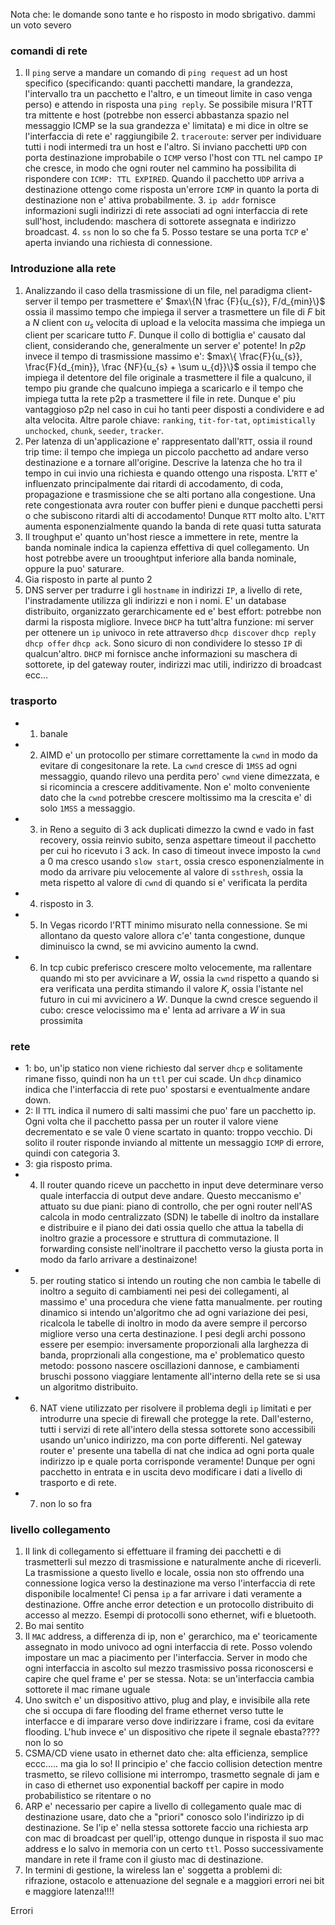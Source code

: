 Nota che: le domande sono tante e ho risposto in modo sbrigativo. dammi un voto severo
### comandi di rete
1. Il `ping` serve a mandare un comando di `ping request` ad un host specifico (specificando: quanti pacchetti mandare, la grandezza, l'intervallo tra un pacchetto e l'altro, e un timeout limite in caso venga perso) e attendo in risposta una `ping reply`. Se possibile misura l'RTT tra mittente e host (potrebbe non esserci abbastanza spazio nel messaggio ICMP se la sua grandezza e' limitata) e mi dice in oltre se l'interfaccia di rete e' raggiungibile
   2. `traceroute`: server per individuare tutti i nodi intermedi tra un host e l'altro. Si inviano pacchetti `UPD` con porta destinazione improbabile o `ICMP` verso l'host con `TTL` nel campo `IP` che cresce, in modo che ogni router nel cammino ha possibilita di rispondere con `ICMP: TTL EXPIRED`. Quando il pacchetto `UDP` arriva a destinazione ottengo come risposta un'errore `ICMP` in quanto la porta di destinazione non e' attiva probabilmente.
   3. `ip addr` fornisce informazioni sugli indirizzi di rete associati ad ogni interfaccia di rete sull'host, includendo: maschera di sottorete assegnata e indirizzo broadcast.
   4. `ss` non lo so che fa
   5. Posso testare se una porta `TCP` e' aperta inviando una richiesta di connessione.
### Introduzione alla rete
1. Analizzando il caso della trasmissione di un file, nel paradigma client-server il tempo per trasmettere e' $max\{N \frac {F}{u_{s}}, F/d_{min}\}$ ossia il massimo tempo che impiega il server a trasmettere un file di $F$ bit a $N$ client con $u_s$ velocita di upload e la velocita massima che impiega un client per scaricare tutto $F$. Dunque il collo di bottiglia e' causato dal client, considerando che, generalmente un server e' potente! In $p2p$ invece il tempo di trasmissione massimo e': $max\{ \frac{F}{u_{s}}, \frac{F}{d_{min}}, \frac {NF}{u_{s} + \sum u_{d}}\}$ ossia il tempo che impiega il detentore del file originale a trasmettere il file a qualcuno, il tempo piu grande che qualcuno impiega a scaricarlo e il tempo che impiega tutta la rete p2p a trasmettere il file in rete. Dunque e' piu vantaggioso p2p nel caso in cui ho tanti peer disposti a condividere e ad alta velocita. Altre parole chiave: `ranking`, `tit-for-tat`, `optimistically unchocked`, `chunk`, `seeder`, `tracker`.
2. Per latenza di un'applicazione e' rappresentato dall'`RTT`, ossia il round trip time: il tempo che impiega un piccolo pacchetto ad andare verso destinazione e a tornare all'origine. Descrive la latenza che ho tra il tempo in cui invio una richiesta e quando ottengo una risposta. L'`RTT` e' influenzato principalmente dai ritardi di accodamento, di coda, propagazione e trasmissione che se alti portano alla congestione. Una rete congestionata avra router con buffer pieni e dunque pacchetti persi o che subiscono ritardi alti di accodamento! Dunque `RTT` molto alto. L'`RTT` aumenta esponenzialmente quando la banda di rete quasi tutta saturata
3. Il troughput e' quanto un'host riesce a immettere in rete, mentre la banda nominale indica la capienza effettiva di quel collegamento. Un host potrebbe avere un trooughtput inferiore alla banda nominale, oppure la puo' saturare.
4. Gia risposto in parte al punto 2
5. DNS server per tradurre i gli `hostname` in indirizzi `IP`, a livello di rete, l'instradamente utilizza gli indirizzi e non i nomi. E' un database distribuito, organizzato gerarchicamente ed e' best effort: potrebbe non darmi la risposta migliore. Invece `DHCP` ha tutt'altra funzione: mi server per ottenere un `ip` univoco in rete attraverso `dhcp discover` `dhcp reply` `dhcp offer` `dhcp ack`. Sono sicuro di non condividere lo stesso `IP` di qualcun'altro. `DHCP` mi fornisce anche informazioni su maschera di sottorete, ip del gateway router, indirizzi mac utili, indirizzo di broadcast ecc...
### trasporto
* 1. banale
* 2. AIMD e' un protocollo per stimare correttamente la `cwnd` in modo da evitare di congesitonare la rete. La `cwnd` cresce di `1MSS` ad ogni messaggio, quando rilevo una perdita pero' `cwnd` viene dimezzata, e si ricomincia a crescere additivamente. Non e' molto conveniente dato che la `cwnd` potrebbe crescere moltissimo ma la crescita e' di solo `1MSS` a messaggio.
* 3. in Reno a seguito di 3 ack duplicati dimezzo la cwnd e vado in fast recovery, ossia reinvio subito, senza aspettare timeout il pacchetto per cui ho ricevuto i 3 ack. In caso di timeout invece imposto la `cwnd` a 0 ma cresco usando `slow start`, ossia cresco esponenzialmente in modo da arrivare piu velocemente al valore di `ssthresh`, ossia la meta rispetto al valore di `cwnd` di quando si e' verificata la perdita 
* 4. risposto in 3.
* 5. In Vegas ricordo l'RTT minimo misurato nella connessione. Se mi allontano da questo valore allora c'e' tanta congestione, dunque diminuisco la cwnd, se mi avvicino aumento la cwnd.
* 6. In tcp cubic preferisco crescere molto velocemente, ma rallentare quando mi sto per avvicinare a $W$, ossia la `cwnd` rispetto a quando si era verificata una perdita stimando il valore $K$, ossia l'istante nel futuro in cui mi avvicinero a $W$. Dunque la cwnd cresce seguendo il cubo: cresce velocissimo ma e' lenta ad arrivare a $W$ in sua prossimita

### rete
* 1: bo, un'ip statico non viene richiesto dal server `dhcp` e solitamente rimane fisso, quindi non ha un `ttl` per cui scade. Un `dhcp` dinamico indica che l'interfaccia di rete puo' spostarsi e eventualmente andare down.
* 2: Il `TTL` indica il numero di salti massimi che puo' fare un pacchetto ip. Ogni volta che il pacchetto passa per un router il valore viene decrementato e se vale 0 viene scartato in quanto: troppo vecchio. Di solito il router risponde inviando al mittente un messaggio `ICMP` di errore, quindi con categoria 3.
* 3: gia risposto prima.
* 4. Il router quando riceve un pacchetto in input deve determinare verso quale interfaccia di output deve andare. Questo meccanismo e' attuato su due piani: piano di controllo, che per ogni router nell'AS calcola in modo centralizzato (SDN) le tabelle di inoltro da installare e distribuire e il piano dei dati ossia quello che attua la tabella di inoltro grazie a processore e struttura di commutazione. Il forwarding consiste nell'inoltrare il pacchetto verso la giusta porta in modo da farlo arrivare a destinaizone!
* 5. per routing statico si intendo un routing che non cambia le tabelle di inoltro a seguito di cambiamenti nei pesi dei collegamenti, al massimo e' una procedura che viene fatta manualmente. per routing dinamico si intendo un'algoritmo che ad ogni variazione dei pesi, ricalcola le tabelle di inoltro in modo da avere sempre il percorso migliore verso una certa destinazione. I pesi degli archi possono essere per esempio: inversamente proporzionali alla larghezza di banda, proprzionali alla congestione, ma e' problematico questo metodo: possono nascere oscillazioni dannose, e cambiamenti bruschi possono viaggiare lentamente all'interno della rete se si usa un algoritmo distribuito.
* 6. NAT viene utilizzato per risolvere il problema degli `ip` limitati e per introdurre una specie di firewall che protegge la rete. Dall'esterno, tutti i servizi di rete all'intero della stessa sottorete sono accessibili usando un'unico indirizzo, ma con porte differenti. Nel gateway router e' presente una tabella di nat che indica ad ogni porta quale indirizzo ip e quale porta corrisponde veramente! Dunque per ogni pacchetto in entrata e in uscita devo modificare i dati a livello di trasporto e di rete.
* 7. non lo so fra

### livello collegamento
1. Il link di collegamento si effettuare il framing dei pacchetti e di trasmetterli sul mezzo di trasmissione e naturalmente anche di riceverli. La trasmissione a questo livello e locale, ossia non sto offrendo una connessione logica verso la destinazione ma verso l'interfaccia di rete disponibile localmente! Ci pensa `ip` a far arrivare i dati veramente a destinazione. Offre anche error detection e un protocollo distribuito di accesso al mezzo. Esempi di protocolli sono ethernet, wifi e bluetooth.
2. Bo mai sentito
3. Il `MAC` address, a differenza di ip, non e' gerarchico, ma e' teoricamente assegnato in modo univoco ad ogni interfaccia di rete. Posso volendo impostare un mac a piacimento per l'interfaccia. Server in modo che ogni interfaccia in ascolto sul mezzo trasmissivo possa riconoscersi e capire che quel frame e' per se stessa. Nota: se un'interfaccia cambia sottorete il mac rimane uguale
4. Uno switch e' un dispositivo attivo, plug and play, e invisibile alla rete che si occupa di fare flooding del frame ethernet verso tutte le interfacce e di imparare verso dove indirizzare i frame, cosi da evitare flooding. L'hub invece e' un dispositivo che ripete il segnale ebasta???? non lo so
5. CSMA/CD viene usato in ethernet dato che: alta efficienza, semplice eccc..... ma gia lo so! Il principio e' che faccio collision detection mentre trasmetto, se rilevo collisione mi interrompo, trasmetto segnale di jam e in caso di ethernet uso exponential backoff per capire in modo probabilistico se ritentare o no
6. ARP e' necessario per capire a livello di collegamento quale mac di destinazione usare, dato che a "priori" conosco solo l'indirizzo ip di destinazione. Se l'ip e' nella stessa sottorete faccio una richiesta arp con mac di broadcast per quell'ip, ottengo dunque in risposta il suo mac address e lo salvo in memoria con un certo `ttl`. Posso successivamente mandare in rete il frame con il giusto mac di destinazione.
7. In termini di gestione, la wireless lan e' soggetta a problemi di: rifrazione, ostacolo e attenuazione del segnale e a maggiori errori nei bit e maggiore latenza!!!!

Errori